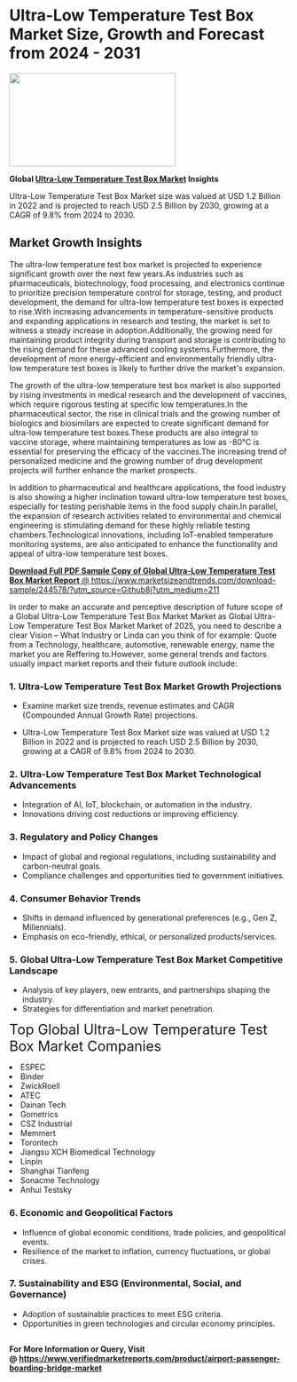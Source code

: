 <H1>Ultra-Low Temperature Test Box Market Size, Growth and Forecast from 2024 - 2031</H1><img class="aligncenter size-medium wp-image-584254" src="https://thirdeyenews.in/wp-content/uploads/2024/09/Global-Market-Research-300x168.jpeg" alt="" width="300" height="168" /><p><strong>Global&nbsp;<a href="https://www.marketsizeandtrends.com/download-sample/244578/?utm_source=Github8j?utm_medium=211">Ultra-Low Temperature Test Box Market</a> Insights</strong></p><p>Ultra-Low Temperature Test Box Market size was valued at USD 1.2 Billion in 2022 and is projected to reach USD 2.5 Billion by 2030, growing at a CAGR of 9.8% from 2024 to 2030.</p><p><h2>Market Growth Insights</h2> <p>The ultra-low temperature test box market is projected to experience significant growth over the next few years.As industries such as pharmaceuticals, biotechnology, food processing, and electronics continue to prioritize precision temperature control for storage, testing, and product development, the demand for ultra-low temperature test boxes is expected to rise.With increasing advancements in temperature-sensitive products and expanding applications in research and testing, the market is set to witness a steady increase in adoption.Additionally, the growing need for maintaining product integrity during transport and storage is contributing to the rising demand for these advanced cooling systems.Furthermore, the development of more energy-efficient and environmentally friendly ultra-low temperature test boxes is likely to further drive the market's expansion.</p> <p><a href="path-to-your-sample-download-link" target="_blank"></a></p> <p>The growth of the ultra-low temperature test box market is also supported by rising investments in medical research and the development of vaccines, which require rigorous testing at specific low temperatures.In the pharmaceutical sector, the rise in clinical trials and the growing number of biologics and biosimilars are expected to create significant demand for ultra-low temperature test boxes.These products are also integral to vaccine storage, where maintaining temperatures as low as -80°C is essential for preserving the efficacy of the vaccines.The increasing trend of personalized medicine and the growing number of drug development projects will further enhance the market prospects.</p> <p>In addition to pharmaceutical and healthcare applications, the food industry is also showing a higher inclination toward ultra-low temperature test boxes, especially for testing perishable items in the food supply chain.In parallel, the expansion of research activities related to environmental and chemical engineering is stimulating demand for these highly reliable testing chambers.Technological innovations, including IoT-enabled temperature monitoring systems, are also anticipated to enhance the functionality and appeal of ultra-low temperature test boxes.</p> <p><a href="path-to-your-more-info-link" target="_blank"></p><p><span class=""><strong>Download Full PDF Sample Copy of Global Ultra-Low Temperature Test Box Market Report</strong> @ <a href="https://www.marketsizeandtrends.com/download-sample/244578/?utm_source=Github8j?utm_medium=211" target="_blank">https://www.marketsizeandtrends.com/download-sample/244578/?utm_source=Github8j?utm_medium=211</a></span></p><p>In order to make an accurate and perceptive description of future scope of a Global&nbsp;Ultra-Low Temperature Test Box Market Market as Global&nbsp;Ultra-Low Temperature Test Box Market Market of 2025, you need to describe a clear Vision &ndash; What Industry or Linda can you think of for example: Quote from a Technology, healthcare, automotive, renewable energy, name the market you are Reffering to.However, some general trends and factors usually impact market reports and their future outlook include:</p><h3>1.&nbsp;<strong>Ultra-Low Temperature Test Box Market Growth Projections</strong></h3><ul><li>Examine market size trends, revenue estimates and CAGR (Compounded Annual Growth Rate) projections.</li><li><p>Ultra-Low Temperature Test Box Market size was valued at USD 1.2 Billion in 2022 and is projected to reach USD 2.5 Billion by 2030, growing at a CAGR of 9.8% from 2024 to 2030.</p></li></ul><h3>2.&nbsp;<strong>Ultra-Low Temperature Test Box Market Technological Advancements</strong></h3><ul><li>Integration of AI, IoT, blockchain, or automation in the industry.</li><li>Innovations driving cost reductions or improving efficiency.</li></ul><h3>3.&nbsp;<strong>Regulatory and Policy Changes</strong></h3><ul><li>Impact of global and regional regulations, including sustainability and carbon-neutral goals.</li><li>Compliance challenges and opportunities tied to government initiatives.</li></ul><h3>4.&nbsp;<strong>Consumer Behavior Trends</strong></h3><ul><li>Shifts in demand influenced by generational preferences (e.g., Gen Z, Millennials).</li><li>Emphasis on eco-friendly, ethical, or personalized products/services.</li></ul><h3>5.&nbsp;<strong>Global Ultra-Low Temperature Test Box Market Competitive Landscape</strong></h3><ul><li>Analysis of key players, new entrants, and partnerships shaping the industry.</li><li>Strategies for differentiation and market penetration.</li></ul><p data-pm-slice="1 1 []"><span style="color: inherit; font-family: inherit; font-size: 25px;">Top Global Ultra-Low Temperature Test Box Market Companies</span></p><div class="" data-test-id=""><p><li>ESPEC</li><li> Binder</li><li> ZwickRoell</li><li> ATEC</li><li> Dainan Tech</li><li> Gometrics</li><li> CSZ Industrial</li><li> Memmert</li><li> Torontech</li><li> Jiangsu XCH Biomedical Technology</li><li> Linpin</li><li> Shanghai Tianfeng</li><li> Sonacme Technology</li><li> Anhui Testsky</li></p></div><h3>6.&nbsp;<strong>Economic and Geopolitical Factors</strong></h3><ul><li>Influence of global economic conditions, trade policies, and geopolitical events.</li><li>Resilience of the market to inflation, currency fluctuations, or global crises.</li></ul><h3>7.&nbsp;<strong>Sustainability and ESG (Environmental, Social, and Governance)</strong></h3><ul><li>Adoption of sustainable practices to meet ESG criteria.</li><li>Opportunities in green technologies and circular economy principles.</li></ul><h2><strong style="font-size: 14px;">For More Information or Query, Visit @&nbsp;</strong><a style="background-color: #ffffff; font-size: 14px;" href="https://www.marketsizeandtrends.com/report/ultra-low-temperature-test-box-market/" target="_blank">https://www.verifiedmarketreports.com/product/airport-passenger-boarding-bridge-market</a></h2>